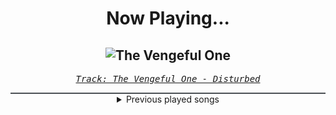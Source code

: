 <div align="center"> 
<h1>Now Playing...</h1>

![The Vengeful One](https://i.scdn.co/image/ab67616d00001e02a58c62e75b82e9c3b47d9ef3)
--
_<samp><a href="https://open.spotify.com/track/3jjU4Pky1ja5J1onU6ei4T">Track: The Vengeful One - Disturbed</a></samp>_

<div style="border: 1px #4B5054 solid"></div>
<details>
  <summary>
    Previous played songs
  </summary>
  <table>
    <thead>
      <tr>
        <th>
          Artist
        </th>
        <th>
          Song
        </th>
        <th>
          Link
        </th>
      </tr>
    </thead>
    <tbody>
      <tr><td>Disturbed</td><td>The Vengeful One</td><td><a href="https://open.spotify.com/track/3jjU4Pky1ja5J1onU6ei4T">https://open.spotify.com/track/3jjU4Pky1ja5J1onU6ei4T</a></td></tr><tr><td>Five Finger Death Punch</td><td>Living The Dream</td><td><a href="https://open.spotify.com/track/2gsxeJnGbJQkBddBDr0UTV">https://open.spotify.com/track/2gsxeJnGbJQkBddBDr0UTV</a></td></tr><tr><td>Drowning Pool</td><td>Die For Nothing</td><td><a href="https://open.spotify.com/track/6HX4pedxzrVgzJ6R8OEgms">https://open.spotify.com/track/6HX4pedxzrVgzJ6R8OEgms</a></td></tr><tr><td>Linkin Park</td><td>LOST IN THE ECHO</td><td><a href="https://open.spotify.com/track/2oNYsdCasRRlz1shXFAz7D">https://open.spotify.com/track/2oNYsdCasRRlz1shXFAz7D</a></td></tr><tr><td>Static-X</td><td>The Only</td><td><a href="https://open.spotify.com/track/35ZmCVnfYRdK1iLGCxNhMa">https://open.spotify.com/track/35ZmCVnfYRdK1iLGCxNhMa</a></td></tr><tr><td>P.O.D.</td><td>Boom</td><td><a href="https://open.spotify.com/track/5DooySfCD1xCJ49gQm9rx7">https://open.spotify.com/track/5DooySfCD1xCJ49gQm9rx7</a></td></tr><tr><td>Breaking Benjamin</td><td>I Will Not Bow</td><td><a href="https://open.spotify.com/track/2yXyz4NLTZx9CLdXfLTp5E">https://open.spotify.com/track/2yXyz4NLTZx9CLdXfLTp5E</a></td></tr><tr><td>Disturbed</td><td>Asylum</td><td><a href="https://open.spotify.com/track/3VZWVvHjzkG60FyVUkTcy5">https://open.spotify.com/track/3VZWVvHjzkG60FyVUkTcy5</a></td></tr><tr><td>Disturbed</td><td>Asylum</td><td><a href="https://open.spotify.com/track/3VZWVvHjzkG60FyVUkTcy5">https://open.spotify.com/track/3VZWVvHjzkG60FyVUkTcy5</a></td></tr><tr><td>Korn</td><td>Evolution</td><td><a href="https://open.spotify.com/track/4PaPZk1Ozg0TfDTBnbXX38">https://open.spotify.com/track/4PaPZk1Ozg0TfDTBnbXX38</a></td></tr><tr><td>Five Finger Death Punch</td><td>Leave It All Behind</td><td><a href="https://open.spotify.com/track/4KAwczGJxt6Ds54OJF4sqI">https://open.spotify.com/track/4KAwczGJxt6Ds54OJF4sqI</a></td></tr><tr><td>Linkin Park</td><td>Fighting Myself</td><td><a href="https://open.spotify.com/track/2ipYQ6pcabz1NovVrr9LKH">https://open.spotify.com/track/2ipYQ6pcabz1NovVrr9LKH</a></td></tr><tr><td>Hollywood Undead</td><td>Levitate</td><td><a href="https://open.spotify.com/track/2XxVUcAvY5WvuVPQqLERXr">https://open.spotify.com/track/2XxVUcAvY5WvuVPQqLERXr</a></td></tr><tr><td>Asking Alexandria</td><td>New Devil (feat. Maria Brink of In This Moment)</td><td><a href="https://open.spotify.com/track/0mxritQanYLFJXiqCC1lnc">https://open.spotify.com/track/0mxritQanYLFJXiqCC1lnc</a></td></tr><tr><td>Breaking Benjamin</td><td>Breath</td><td><a href="https://open.spotify.com/track/59TLlOD6sH4cCTSF6ITRkA">https://open.spotify.com/track/59TLlOD6sH4cCTSF6ITRkA</a></td></tr><tr><td>Disturbed</td><td>Hey You</td><td><a href="https://open.spotify.com/track/4htDVrtEQig7ONhZCkumo9">https://open.spotify.com/track/4htDVrtEQig7ONhZCkumo9</a></td></tr><tr><td>Falling In Reverse</td><td>Losing My Life</td><td><a href="https://open.spotify.com/track/6SeFPYWv9lIlSWanyEDYf5">https://open.spotify.com/track/6SeFPYWv9lIlSWanyEDYf5</a></td></tr><tr><td>Five Finger Death Punch</td><td>This Is War</td><td><a href="https://open.spotify.com/track/5IiBFYMJEvFznr2IZvOgwg">https://open.spotify.com/track/5IiBFYMJEvFznr2IZvOgwg</a></td></tr><tr><td>Linkin Park</td><td>LOST IN THE ECHO</td><td><a href="https://open.spotify.com/track/2oNYsdCasRRlz1shXFAz7D">https://open.spotify.com/track/2oNYsdCasRRlz1shXFAz7D</a></td></tr><tr><td>Static-X</td><td>The Only</td><td><a href="https://open.spotify.com/track/35ZmCVnfYRdK1iLGCxNhMa">https://open.spotify.com/track/35ZmCVnfYRdK1iLGCxNhMa</a></td></tr>
    </tbody>
  </table>
</details>

</div>
